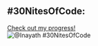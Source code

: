 ## #30NitesOfCode:
  [Check out my progress!](https://www.codedex.io/@Inayath/30-nites-of-code)  
  ![@Inayath #30NitesOfCode](https://www.codedex.io/api/petStatus?user=Inayath)
